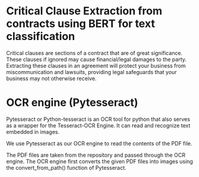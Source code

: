 # Critical Clause Extraction from contracts using BERT for text classification

Critical clauses are sections of a contract that are of great significance. These clauses if ignored may cause financial/legal damages to the party. Extracting these clauses in an agreement will protect your business from miscommunication and lawsuits, providing legal safeguards that your business may not otherwise receive.

# OCR engine (Pytesseract)
Pytesseract or Python-tesseract is an OCR tool for python that also serves as a wrapper for the Tesseract-OCR Engine. It can read and recognize text embedded in images.

We use Pytesseract as our OCR engine to read the contents of the PDF file.

The PDF files are taken from the repository and passed through the OCR engine. The OCR engine first converts the given PDF files into images using the convert_from_path() function of Pytesseract.
